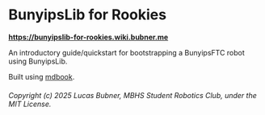 # BunyipsLib for Rookies

**https://bunyipslib-for-rookies.wiki.bubner.me**

An introductory guide/quickstart for bootstrapping a BunyipsFTC robot using BunyipsLib.

Built using [mdbook](https://rust-lang.github.io/mdBook/).

###### Copyright (c) 2025 Lucas Bubner, MBHS Student Robotics Club, under the MIT License.
